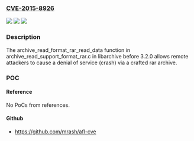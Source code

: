 ### [CVE-2015-8926](https://cve.mitre.org/cgi-bin/cvename.cgi?name=CVE-2015-8926)
![](https://img.shields.io/static/v1?label=Product&message=n%2Fa&color=blue)
![](https://img.shields.io/static/v1?label=Version&message=n%2Fa&color=blue)
![](https://img.shields.io/static/v1?label=Vulnerability&message=n%2Fa&color=brighgreen)

### Description

The archive_read_format_rar_read_data function in archive_read_support_format_rar.c in libarchive before 3.2.0 allows remote attackers to cause a denial of service (crash) via a crafted rar archive.

### POC

#### Reference
No PoCs from references.

#### Github
- https://github.com/mrash/afl-cve

